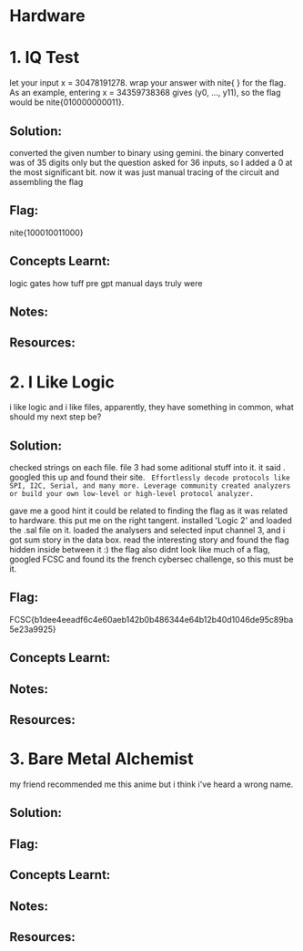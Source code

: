 # Hardware

# 1. IQ Test
let your input x = 30478191278. wrap your answer with nite{ } for the flag. As an example, entering x = 34359738368 gives (y0, ..., y11), so the flag would be nite{010000000011}.
## Solution:
converted the given number to binary using gemini. the binary converted was of 35 digits only but the question asked for 36 inputs, so I added a 0 at the most significant bit. now it was just manual tracing of the circuit and assembling the flag


## Flag: 
nite{100010011000}

## Concepts Learnt: 
logic gates
how tuff pre gpt manual days truly were

## Notes:

## Resources: 

# 2. I Like Logic
i like logic and i like files, apparently, they have something in common, what should my next step be?

## Solution:
checked strings on each file. file 3 had some aditional stuff into it. it said <SALEAE>. googled this up and found their site. ``` 
Effortlessly decode protocols like SPI, I2C, Serial, and many more. Leverage community created analyzers or build your own low-level or high-level protocol analyzer. ```

gave me a good hint it could be related to finding the flag as it was related to hardware. this put me on the right tangent. installed 'Logic 2' and loaded the .sal file on it. loaded the analysers and selected input channel 3, and i got sum story in the data box. read the interesting story and found the flag hidden inside between it :)
the flag also didnt look like much of a flag, googled FCSC and found its the french cybersec challenge, so this must be it.

## Flag: 
FCSC{b1dee4eeadf6c4e60aeb142b0b486344e64b12b40d1046de95c89ba5e23a9925}

## Concepts Learnt: 

## Notes:

## Resources: 

# 3. Bare Metal Alchemist
my friend recommended me this anime but i think i've heard a wrong name.

## Solution:


## Flag: 

## Concepts Learnt: 

## Notes:

## Resources: 
